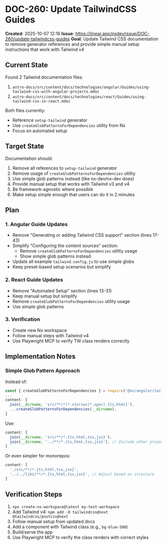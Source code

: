 # DOC-260: Update TailwindCSS Guides

**Created**: 2025-10-07 12:16
**Issue**: https://linear.app/nxdev/issue/DOC-260/update-tailwindcss-guides
**Goal**: Update Tailwind CSS documentation to remove generator references and provide simple manual setup instructions that work with Tailwind v4

## Current State

Found 2 Tailwind documentation files:
1. `astro-docs/src/content/docs/technologies/angular/Guides/using-tailwind-css-with-angular-projects.mdoc`
2. `astro-docs/src/content/docs/technologies/react/Guides/using-tailwind-css-in-react.mdoc`

Both files currently:
- Reference `setup-tailwind` generator
- Use `createGlobPatternsForDependencies` utility from Nx
- Focus on automated setup

## Target State

Documentation should:
1. Remove all references to `setup-tailwind` generator
2. Remove usage of `createGlobPatternsForDependencies` utility
3. Use simple glob patterns instead (like nx-dev/nx-dev does)
4. Provide manual setup that works with Tailwind v3 and v4
5. Be framework-agnostic where possible
6. Make setup simple enough that users can do it in 2 minutes

## Plan

### 1. Angular Guide Updates
- Remove "Generating or adding Tailwind CSS support" section (lines 17-43)
- Simplify "Configuring the content sources" section:
  - Remove `createGlobPatternsForDependencies` utility usage
  - Show simple glob patterns instead
- Update all example `tailwind.config.js` to use simple globs
- Keep preset-based setup scenarios but simplify

### 2. React Guide Updates
- Remove "Automated Setup" section (lines 13-31)
- Keep manual setup but simplify
- Remove `createGlobPatternsForDependencies` utility usage
- Use simple glob patterns

### 3. Verification
- Create new Nx workspace
- Follow manual steps with Tailwind v4
- Use Playwright MCP to verify TW class renders correctly

## Implementation Notes

### Simple Glob Pattern Approach
Instead of:
```js
const { createGlobPatternsForDependencies } = require('@nx/angular/tailwind');
...
content: [
  join(__dirname, 'src/**/!(*.stories|*.spec).{ts,html}'),
  ...createGlobPatternsForDependencies(__dirname),
]
```

Use:
```js
content: [
  join(__dirname, 'src/**/*.{ts,html,tsx,jsx}'),
  join(__dirname, '../**/*.{ts,html,tsx,jsx}'), // Include other projects
]
```

Or even simpler for monorepos:
```js
content: [
  './src/**/*.{ts,html,tsx,jsx}',
  '../../libs/**/*.{ts,html,tsx,jsx}', // Adjust based on structure
]
```

## Verification Steps
1. `npx create-nx-workspace@latest my-test-workspace`
2. Add Tailwind v4: `npm add -D tailwindcss@next @tailwindcss/postcss@next`
3. Follow manual setup from updated docs
4. Add a component with Tailwind class (e.g., `bg-blue-500`)
5. Build/serve the app
6. Use Playwright MCP to verify the class renders with correct styles
